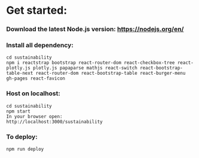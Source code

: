 # Get started:

### Download the latest Node.js version: https://nodejs.org/en/

### Install all dependency:
``` shell
cd sustainability
npm i reactstrap bootstrap react-router-dom react-checkbox-tree react-plotly.js plotly.js papaparse mathjs react-switch react-bootstrap-table-next react-router-dom react-bootstrap-table react-burger-menu gh-pages react-favicon
```


### Host on localhost:
``` shell
cd sustainability
npm start
In your browser open: 
http://localhost:3000/sustainability
```


### To deploy:
``` shell
npm run deploy
```
